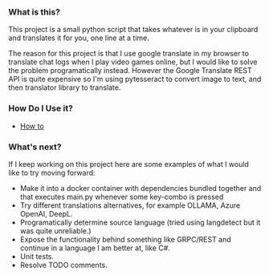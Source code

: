 ### What is this?
This project is a small python script that takes whatever is in your clipboard and translates it for you, one line at a time.

The reason for this project is that I use google translate in my browser to translate chat logs when I play video games online, but I would like to solve the problem programatically instead. However the Google Translate REST API is quite expensive so I'm using pytesseract to convert image to text, and then translator library to translate.

### How Do I Use it?
- [How to](./src/howTo.md)

### What's next?
If I keep working on this project here are some examples of what I would like to try moving forward:
- Make it into a docker container with dependencies bundled together and that executes main.py whenever some key-combo is pressed
- Try different translations alternatives, for example OLLAMA, Azure OpenAI, DeepL.
- Programatically determine source language (tried using langdetect but it was quite unreliable.)
- Expose the functionality behind something like GRPC/REST and continue in a language I am better at, like C#.
- Unit tests.
- Resolve TODO comments.